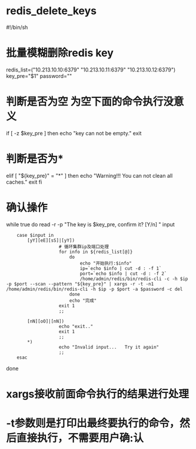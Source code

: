 # redis_delete_keys




#!/bin/sh

# 批量模糊删除redis key

redis_list=("10.213.10.10:6379" "10.213.10.11:6379" "10.213.10.12:6379")
key_pre="$1"
password=""

# 判断是否为空  为空下面的命令执行没意义
if [ -z $key_pre ]
then
    echo "key can not be empty."
        exit
# 判断是否为*
elif [ "${key_pre}" = "*" ]
then
        echo "Warning!!! You can not clean all caches."
        exit
fi

# 确认操作
while true
do
        read -r -p "The key is $key_pre, confirm it? [Y/n] " input

        case $input in
            [yY][eE][sS]|[yY])
                        # 循环集群ip及端口处理
                        for info in ${redis_list[@]}
							do
								echo "开始执行:$info"  
								ip=`echo $info | cut -d : -f 1`
								port=`echo $info | cut -d : -f 2`
								/home/admin/redis/bin/redis-cli -c -h $ip -p $port --scan --pattern "${key_pre}" | xargs -r -t -n1 /home/admin/redis/bin/redis-cli -h $ip -p $port -a $password -c del
							done
							echo "完成"
                        exit 1
                        ;;
         
            [nN][oO]|[nN])
                        echo "exit.."
                        exit 1
                        ;;
            *)
                        echo "Invalid input...   Try it again"
                        ;; 
        esac
done

# xargs接收前面命令执行的结果进行处理
# -t参数则是打印出最终要执行的命令，然后直接执行，不需要用户确:认
